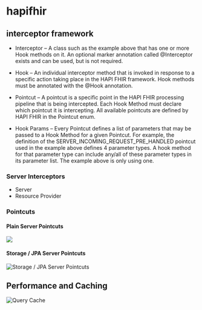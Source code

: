 # hapifhir

## interceptor framework

- Interceptor – A class such as the example above that has one or more Hook methods on it. An optional marker annotation called @Interceptor exists and can be used, but is not required.

-  Hook – An individual interceptor method that is invoked in response to a specific action taking place in the HAPI FHIR framework. Hook methods must be annotated with the @Hook annotation.

- Pointcut – A pointcut is a specific point in the HAPI FHIR processing pipeline that is being intercepted. Each Hook Method must declare which pointcut it is intercepting. All available pointcuts are defined by HAPI FHIR in the Pointcut enum.

- Hook Params – Every Pointcut defines a list of parameters that may be passed to a Hook Method for a given Pointcut. For example, the definition of the SERVER_INCOMING_REQUEST_PRE_HANDLED pointcut used in the example above defines 4 parameter types. A hook method for that parameter type can include any/all of these parameter types in its parameter list. The example above is only using one.

### Server Interceptors

- Server
- Resource Provider

### Pointcuts 

#### Plain Server Pointcuts
![](https://hapifhir.io/hapi-fhir/docs/interceptors/server_pointcuts/interceptors-server-pipeline.svg)

#### Storage / JPA Server Pointcuts
![Storage / JPA Server Pointcuts](https://hapifhir.io/hapi-fhir/docs/interceptors/server_pointcuts/interceptors-server-jpa-pipeline.svg)

## Performance and Caching
![Query Cache](https://smilecdr.com/docs/images/fhir_repository-query_cache.svg)


